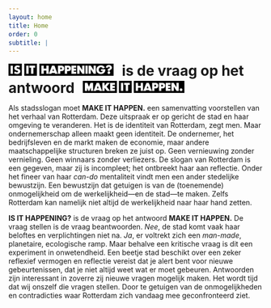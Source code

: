 ```yaml
---
layout: home
title: Home
order: 0
subtitle: |
---
```

<img src="/assets/logos/iih-b.svg" alt="Is It Happening? " height="24px" style="display: inline; margin-right: 12px;" markdown="1">
<h1 style="display: inline; margin-right: 12px;">is de vraag op het antwoord</h1>
<a href="https://www.rotterdammakeithappen.nl" target="_blank"><img src="/assets/logos/mih-b.svg" alt=" Make It Happen." height="24px" style="display: inline; margin-right: 12px;" markdown="1"></a>

Als stadsslogan moet **MAKE IT HAPPEN.** een samenvatting voorstellen van het verhaal van Rotterdam. Deze uitspraak er op gericht de stad en haar omgeving te veranderen. Het is de identiteit van Rotterdam, zegt men. Maar ondernemerschap alleen maakt geen identiteit. De ondernemer, het bedrijfsleven en de markt maken de economie, maar andere maatschappelijke structuren breken ze juist op. Geen vernieuwing zonder vernieling. Geen winnaars zonder verliezers. De slogan van Rotterdam is een gegeven, maar zij is incompleet; het ontbreekt haar aan reflectie. Onder het fineer van haar _can-do_ mentaliteit vindt men een ander stedelijke bewustzijn. Een bewustzijn dat getuigen is van de (toenemende) onmogelijkheid om de werkelijkheid—en de stad—te maken. Zelfs Rotterdam kan namelijk niet altijd de werkelijkheid naar haar hand zetten.

**IS IT HAPPENING?** is de vraag op het antwoord **MAKE IT HAPPEN.** De vraag stellen is de vraag beantwoorden. _Nee_, de stad komt vaak haar beloftes en verplichtingen niet na. _Ja_, er voltrekt zich een _man-made_, planetaire, ecologische ramp. Maar behalve een kritische vraag is dit een experiment in onwetendheid. Een beetje stad beschikt over een zeker reflexief vermogen en reflectie vereist dat je alert bent voor nieuwe gebeurtenissen, dat je niet altijd weet wat er moet gebeuren. Antwoorden zijn interessant in zoverre zij nieuwe vragen mogelijk maken. Het wordt tijd dat wij onszelf die vragen stellen. Door te getuigen van de onmogelijkheden en contradicties waar Rotterdam zich vandaag mee geconfronteerd ziet.